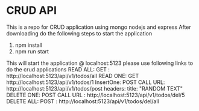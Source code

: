 # CRUD API
This is a repo for CRUD application using mongo nodejs and express
After downloading do the following steps to start the application
1. npm install
2. npm run start

This will start the application @ localhost:5123
please use following links to do the crud applications
READ ALL: 
GET : http://localhost:5123/api/v1/todos/all
READ ONE: 
GET http://localhost:5123/api/v1/todos/1
InsertOne: 
  POST CALL URL: http://localhost:5123/api/v1/todos/post 
  headers: title: "RANDOM TEXT"
DELETE ONE: 
POST CALL URL : http://localhost:5123/api/v1/todos/del/5
DELETE ALL: POST : http://localhost:5123/api/v1/todos/del/all
  
  
  
  
